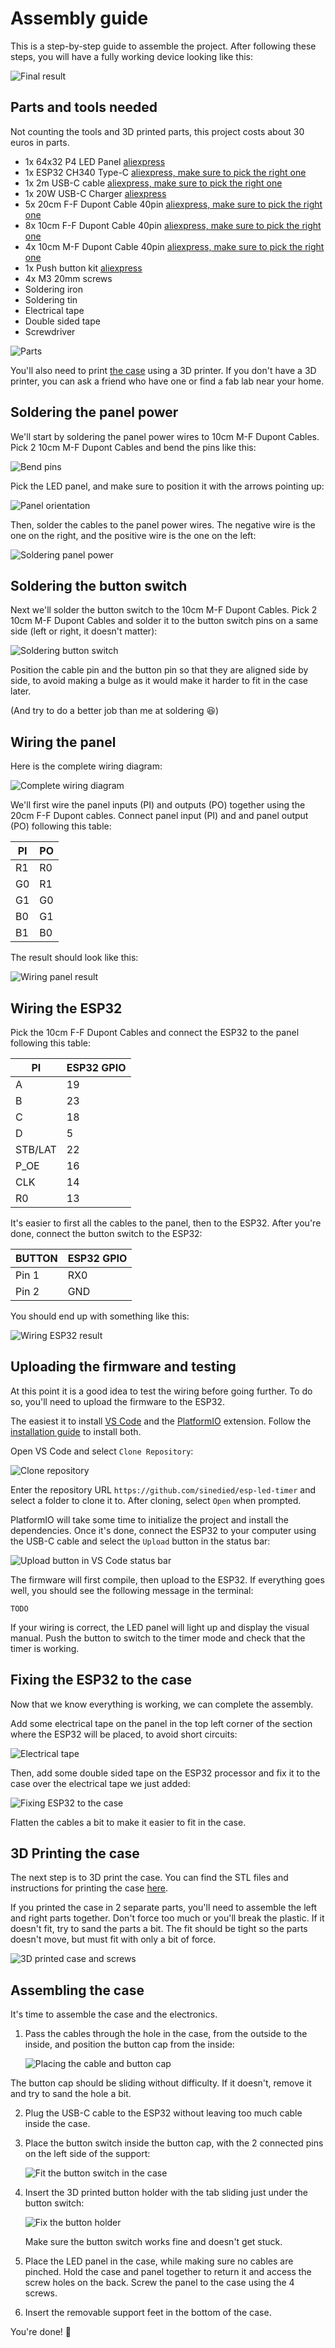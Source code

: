 # Assembly guide

This is a step-by-step guide to assemble the project.
After following these steps, you will have a fully working device looking like this:

![Final result](./case_final.jpg)

## Parts and tools needed

Not counting the tools and 3D printed parts, this project costs about 30 euros in parts.

- 1x 64x32 P4 LED Panel [aliexpress](https://aliexpress.com/item/1005004050044228.html)
- 1x ESP32 CH340 Type-C [aliexpress, make sure to pick the right one](https://aliexpress.com/item/1005004616357165.html)
- 1x 2m USB-C cable [aliexpress, make sure to pick the right one](https://aliexpress.com/item/1005004215823904.html)
- 1x 20W USB-C Charger [aliexpress](https://aliexpress.com/item/1005001875465341.html)
- 5x 20cm F-F Dupont Cable 40pin [aliexpress, make sure to pick the right one](https://aliexpress.com/item/1005004073424751.html)
- 8x 10cm F-F Dupont Cable 40pin [aliexpress, make sure to pick the right one](https://aliexpress.com/item/1005004073424751.html)
- 4x 10cm M-F Dupont Cable 40pin [aliexpress, make sure to pick the right one](https://aliexpress.com/item/1005004073424751.html)
- 1x Push button kit [aliexpress](https://aliexpress.com/item/1005005012663073.html)
- 4x M3 20mm screws
- Soldering iron
- Soldering tin
- Electrical tape
- Double sided tape
- Screwdriver

![Parts](./parts.jpg)

You'll also need to print [the case](../case/) using a 3D printer. If you don't have a 3D printer, you can ask a friend who have one or find a fab lab near your home.

## Soldering the panel power

We'll start by soldering the panel power wires to 10cm M-F Dupont Cables.
Pick 2 10cm M-F Dupont Cables and bend the pins like this:

![Bend pins](./bend_pins.jpg)

Pick the LED panel, and make sure to position it with the arrows pointing up:

![Panel orientation](./panel_orientation.jpg)

Then, solder the cables to the panel power wires. The negative wire is the one on the right, and the positive wire is the one on the left:

![Soldering panel power](./soldering_panel.jpg)

## Soldering the button switch

Next we'll solder the button switch to the 10cm M-F Dupont Cables.
Pick 2 10cm M-F Dupont Cables and solder it to the button switch pins on a same side (left or right, it doesn't matter):

![Soldering button switch](./soldering_button.jpg)

Position the cable pin and the button pin so that they are aligned side by side, to avoid making a bulge as it would make it harder to fit in the case later.

(And try to do a better job than me at soldering 😆)

## Wiring the panel

Here is the complete wiring diagram:

![Complete wiring diagram](./wiring.drawio.png)

We'll first wire the panel inputs (PI) and outputs (PO) together using the 20cm F-F Dupont cables.
Connect panel input (PI) and and panel output (PO) following this table:

PI | PO
---|---
R1 | R0
G0 | R1
G1 | G0
B0 | G1
B1 | B0

The result should look like this:

![Wiring panel result](./wiring_panel.jpg)

## Wiring the ESP32

Pick the 10cm F-F Dupont Cables and connect the ESP32 to the panel following this table:

PI      | ESP32 GPIO
--------|-------------
A       | 19 
B       | 23 
C       | 18 
D       | 5 
STB/LAT | 22 
P_OE    | 16 
CLK     | 14 
R0      | 13 

It's easier to first all the cables to the panel, then to the ESP32. After you're done, connect the button switch to the ESP32:

BUTTON | ESP32 GPIO
-------|-------------
Pin 1  | RX0
Pin 2  | GND

You should end up with something like this:

![Wiring ESP32 result](./wiring_esp32.jpg)

## Uploading the firmware and testing

At this point it is a good idea to test the wiring before going further. To do so, you'll need to upload the firmware to the ESP32.

The easiest it to install [VS Code](https://code.visualstudio.com/) and the [PlatformIO](https://platformio.org/) extension. Follow the [installation guide](https://platformio.org/install/ide?install=vscode) to install both.

Open VS Code and select `Clone Repository`:

![Clone repository](./clone_repository.png)

Enter the repository URL `https://github.com/sinedied/esp-led-timer` and select a folder to clone it to. After cloning, select `Open` when prompted.

PlatformIO will take some time to initialize the project and install the dependencies. Once it's done, connect the ESP32 to your computer using the USB-C cable and select the `Upload` button in the status bar:

![Upload button in VS Code status bar](./upload_firmware.png)

The firmware will first compile, then upload to the ESP32. If everything goes well, you should see the following message in the terminal:

```
TODO
```

If your wiring is correct, the LED panel will light up and display the visual manual. Push the button to switch to the timer mode and check that the timer is working.

## Fixing the ESP32 to the case

Now that we know everything is working, we can complete the assembly.

Add some electrical tape on the panel in the top left corner of the section where the ESP32 will be placed, to avoid short circuits:

![Electrical tape](./electrical_tape.jpg)

Then, add some double sided tape on the ESP32 processor and fix it to the case over the electrical tape we just added:

![Fixing ESP32 to the case](./fixing_esp32.jpg)

Flatten the cables a bit to make it easier to fit in the case.

## 3D Printing the case

The next step is to 3D print the case. You can find the STL files and instructions for printing the case [here](../case/readme.md).

If you printed the case in 2 separate parts, you'll need to assemble the left and right parts together. Don't force too much or you'll break the plastic. If it doesn't fit, try to sand the parts a bit. The fit should be tight so the parts doesn't move, but must fit with only a bit of force.

![3D printed case and screws](./printed_case.jpg)

## Assembling the case

It's time to assemble the case and the electronics.

1. Pass the cables through the hole in the case, from the outside to the inside, and position the button cap from the inside:

   ![Placing the cable and button cap](./case_button_cap.jpg)

  The button cap should be sliding without difficulty. If it doesn't, remove it and try to sand the hole a bit.

2. Plug the USB-C cable to the ESP32 without leaving too much cable inside the case.

3. Place the button switch inside the button cap, with the 2 connected pins on the left side of the support:

   ![Fit the button switch in the case](./case_fit_button_1.jpg)

4. Insert the 3D printed button holder with the tab sliding just under the button switch:

   ![Fix the button holder](./case_fit_button_2.jpg)

   Make sure the button switch works fine and doesn't get stuck.

5. Place the LED panel in the case, while making sure no cables are pinched. Hold the case and panel together to return it and access the screw holes on the back. Screw the panel to the case using the 4 screws.

6. Insert the removable support feet in the bottom of the case.

You're done! 🎉

